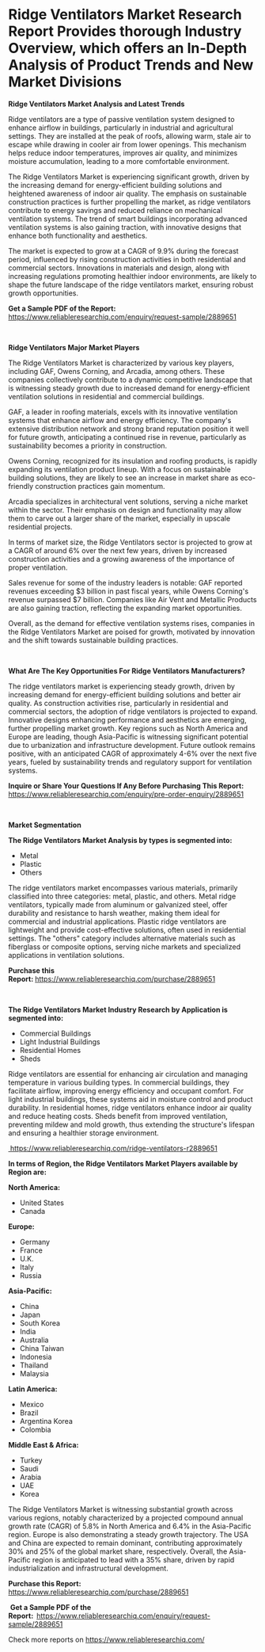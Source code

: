 <p><h1>Ridge Ventilators Market Research Report Provides thorough Industry Overview, which offers an In-Depth Analysis of Product Trends and New Market Divisions</h1></p><p><strong>Ridge Ventilators Market Analysis and Latest Trends</strong></p>
<p><p>Ridge ventilators are a type of passive ventilation system designed to enhance airflow in buildings, particularly in industrial and agricultural settings. They are installed at the peak of roofs, allowing warm, stale air to escape while drawing in cooler air from lower openings. This mechanism helps reduce indoor temperatures, improves air quality, and minimizes moisture accumulation, leading to a more comfortable environment.</p><p>The Ridge Ventilators Market is experiencing significant growth, driven by the increasing demand for energy-efficient building solutions and heightened awareness of indoor air quality. The emphasis on sustainable construction practices is further propelling the market, as ridge ventilators contribute to energy savings and reduced reliance on mechanical ventilation systems. The trend of smart buildings incorporating advanced ventilation systems is also gaining traction, with innovative designs that enhance both functionality and aesthetics.</p><p>The market is expected to grow at a CAGR of 9.9% during the forecast period, influenced by rising construction activities in both residential and commercial sectors. Innovations in materials and design, along with increasing regulations promoting healthier indoor environments, are likely to shape the future landscape of the ridge ventilators market, ensuring robust growth opportunities.</p></p>
<p><strong>Get a Sample PDF of the Report:&nbsp;</strong> <a href="https://www.reliableresearchiq.com/enquiry/request-sample/2889651?utm_campaign=2797&utm_medium=2&utm_source=Github&utm_content=ia&utm_term=14032025&utm_id=ridge-ventilators">https://www.reliableresearchiq.com/enquiry/request-sample/2889651</a></p>
<p>&nbsp;</p>
<p><strong>Ridge Ventilators Major Market Players</strong></p>
<p><p>The Ridge Ventilators Market is characterized by various key players, including GAF, Owens Corning, and Arcadia, among others. These companies collectively contribute to a dynamic competitive landscape that is witnessing steady growth due to increased demand for energy-efficient ventilation solutions in residential and commercial buildings.</p><p>GAF, a leader in roofing materials, excels with its innovative ventilation systems that enhance airflow and energy efficiency. The company's extensive distribution network and strong brand reputation position it well for future growth, anticipating a continued rise in revenue, particularly as sustainability becomes a priority in construction.</p><p>Owens Corning, recognized for its insulation and roofing products, is rapidly expanding its ventilation product lineup. With a focus on sustainable building solutions, they are likely to see an increase in market share as eco-friendly construction practices gain momentum.</p><p>Arcadia specializes in architectural vent solutions, serving a niche market within the sector. Their emphasis on design and functionality may allow them to carve out a larger share of the market, especially in upscale residential projects.</p><p>In terms of market size, the Ridge Ventilators sector is projected to grow at a CAGR of around 6% over the next few years, driven by increased construction activities and a growing awareness of the importance of proper ventilation.</p><p>Sales revenue for some of the industry leaders is notable: GAF reported revenues exceeding $3 billion in past fiscal years, while Owens Corning's revenue surpassed $7 billion. Companies like Air Vent and Metallic Products are also gaining traction, reflecting the expanding market opportunities.</p><p>Overall, as the demand for effective ventilation systems rises, companies in the Ridge Ventilators Market are poised for growth, motivated by innovation and the shift towards sustainable building practices.</p></p>
<p>&nbsp;</p>
<p><strong>What Are The Key Opportunities For Ridge Ventilators Manufacturers?</strong></p>
<p><p>The ridge ventilators market is experiencing steady growth, driven by increasing demand for energy-efficient building solutions and better air quality. As construction activities rise, particularly in residential and commercial sectors, the adoption of ridge ventilators is projected to expand. Innovative designs enhancing performance and aesthetics are emerging, further propelling market growth. Key regions such as North America and Europe are leading, though Asia-Pacific is witnessing significant potential due to urbanization and infrastructure development. Future outlook remains positive, with an anticipated CAGR of approximately 4-6% over the next five years, fueled by sustainability trends and regulatory support for ventilation systems.</p></p>
<p><strong>Inquire or Share Your Questions If Any Before Purchasing This Report:</strong> <a href="https://www.reliableresearchiq.com/enquiry/pre-order-enquiry/2889651?utm_campaign=2797&utm_medium=2&utm_source=Github&utm_content=ia&utm_term=14032025&utm_id=ridge-ventilators">https://www.reliableresearchiq.com/enquiry/pre-order-enquiry/2889651</a></p>
<p>&nbsp;</p>
<p><strong>Market Segmentation</strong></p>
<p><strong>The Ridge Ventilators Market Analysis by types is segmented into:</strong></p>
<p><ul><li>Metal</li><li>Plastic</li><li>Others</li></ul></p>
<p><p>The ridge ventilators market encompasses various materials, primarily classified into three categories: metal, plastic, and others. Metal ridge ventilators, typically made from aluminum or galvanized steel, offer durability and resistance to harsh weather, making them ideal for commercial and industrial applications. Plastic ridge ventilators are lightweight and provide cost-effective solutions, often used in residential settings. The "others" category includes alternative materials such as fiberglass or composite options, serving niche markets and specialized applications in ventilation solutions.</p></p>
<p><strong>Purchase this Report:&nbsp;</strong><a href="https://www.reliableresearchiq.com/purchase/2889651?utm_campaign=2797&utm_medium=2&utm_source=Github&utm_content=ia&utm_term=14032025&utm_id=ridge-ventilators">https://www.reliableresearchiq.com/purchase/2889651</a></p>
<p>&nbsp;</p>
<p><strong>The Ridge Ventilators Market Industry Research by Application is segmented into:</strong></p>
<p><ul><li>Commercial Buildings</li><li>Light Industrial Buildings</li><li>Residential Homes</li><li>Sheds</li></ul></p>
<p><p>Ridge ventilators are essential for enhancing air circulation and managing temperature in various building types. In commercial buildings, they facilitate airflow, improving energy efficiency and occupant comfort. For light industrial buildings, these systems aid in moisture control and product durability. In residential homes, ridge ventilators enhance indoor air quality and reduce heating costs. Sheds benefit from improved ventilation, preventing mildew and mold growth, thus extending the structure's lifespan and ensuring a healthier storage environment.</p></p>
<p><a href="https://www.reliableresearchiq.com/ridge-ventilators-r2889651?utm_campaign=2797&utm_medium=2&utm_source=Github&utm_content=ia&utm_term=14032025&utm_id=ridge-ventilators">&nbsp;https://www.reliableresearchiq.com/ridge-ventilators-r2889651</a></p>
<p><strong>In terms of Region, the Ridge Ventilators Market Players available by Region are:</strong></p>
<p>
    <p> <strong> North America: </strong>
        <ul>
            <li>United States</li>
            <li>Canada</li>
        </ul>
        </p> 
    <p> <strong> Europe: </strong>
        <ul>
            <li>Germany</li>
            <li>France</li>
            <li>U.K.</li>
            <li>Italy</li>
            <li>Russia</li>
        </ul>
        </p> 
    <p> <strong> Asia-Pacific: </strong>
        <ul>
            <li>China</li>
            <li>Japan</li>
            <li>South Korea</li>
            <li>India</li>
            <li>Australia</li>
            <li>China Taiwan</li>
            <li>Indonesia</li>
            <li>Thailand</li>
            <li>Malaysia</li>
        </ul>
        </p> 
    <p> <strong> Latin America: </strong>
        <ul>
            <li>Mexico</li>
            <li>Brazil</li>
            <li>Argentina Korea</li>
            <li>Colombia</li>
        </ul>
        </p> 
    <p> <strong> Middle East & Africa: </strong>
        <ul>
            <li>Turkey</li>
            <li>Saudi</li>
            <li>Arabia</li>
            <li>UAE</li>
            <li>Korea</li>
        </ul>
    </p>
    </p>
<p><p>The Ridge Ventilators Market is witnessing substantial growth across various regions, notably characterized by a projected compound annual growth rate (CAGR) of 5.8% in North America and 6.4% in the Asia-Pacific region. Europe is also demonstrating a steady growth trajectory. The USA and China are expected to remain dominant, contributing approximately 30% and 25% of the global market share, respectively. Overall, the Asia-Pacific region is anticipated to lead with a 35% share, driven by rapid industrialization and infrastructural development.</p></p>
<p><strong>Purchase this Report: </strong><a href="https://www.reliableresearchiq.com/purchase/2889651?utm_campaign=2797&utm_medium=2&utm_source=Github&utm_content=ia&utm_term=14032025&utm_id=ridge-ventilators">https://www.reliableresearchiq.com/purchase/2889651</a></p>
<p>&nbsp;<strong>Get a Sample PDF of the Report:&nbsp;&nbsp;</strong><a href="https://www.reliableresearchiq.com/enquiry/request-sample/2889651?utm_campaign=2797&utm_medium=2&utm_source=Github&utm_content=ia&utm_term=14032025&utm_id=ridge-ventilators">https://www.reliableresearchiq.com/enquiry/request-sample/2889651</a></p>
<p><strong></strong></p>
<p>Check more reports on <a href="https://www.reliableresearchiq.com/?utm_campaign=2797&utm_medium=2&utm_source=Github&utm_content=ia&utm_term=14032025&utm_id=ridge-ventilators">https://www.reliableresearchiq.com/</a></p>